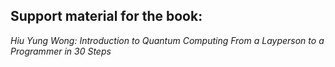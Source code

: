 ## Support material for the book:

*Hiu Yung Wong: Introductionto QuantumComputingFrom a Layperson to a Programmer in 30 Steps*
